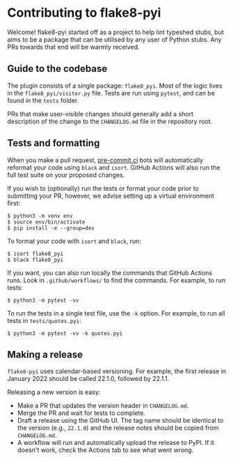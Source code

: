 # Contributing to flake8-pyi

Welcome! flake8-pyi started off as a project to help lint typeshed stubs, but aims to
be a package that can be utilised by any user of Python stubs. Any PRs towards that
end will be warmly received.


## Guide to the codebase

The plugin consists of a single package: `flake8_pyi`. Most of the logic lives in the
`flake8_pyi/visitor.py` file. Tests are run using `pytest`, and can be found in the `tests`
folder.

PRs that make user-visible changes should generally add a short description of the change
to the `CHANGELOG.md` file in the repository root.


## Tests and formatting

When you make a pull request, [pre-commit.ci](https://pre-commit.ci/) bots will
automatically reformat your code using `black` and `isort`. GitHub Actions will
also run the full test suite on your proposed changes.

If you wish to (optionally) run the tests or format your code prior to submitting your PR,
however, we advise setting up a virtual environment first:

    $ python3 -m venv env
    $ source env/bin/activate
    $ pip install -e --group=dev

To format your code with `isort` and `black`, run:

    $ isort flake8_pyi
    $ black flake8_pyi

If you want, you can also run locally the commands that GitHub Actions runs.
Look in `.github/workflows/` to find the commands.
For example, to run tests:

    $ python3 -m pytest -vv

To run the tests in a single test file, use the `-k` option. For example, to
run all tests in `tests/quotes.pyi`:

    $ python3 -m pytest -vv -k quotes.pyi


## Making a release

`flake8-pyi` uses calendar-based versioning. For example, the first
release in January 2022 should be called 22.1.0, followed by 22.1.1.

Releasing a new version is easy:

- Make a PR that updates the version header in `CHANGELOG.md`.
- Merge the PR and wait for tests to complete.
- Draft a release using the GitHub UI. The tag name should be
  identical to the version (e.g., `22.1.0`) and the release notes
  should be copied from `CHANGELOG.md`.
- A workflow will run and automatically upload the release to PyPI.
  If it doesn't work, check the Actions tab to see what went wrong.
